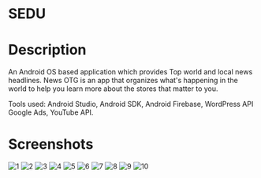 # SEDU
# Description
An Android OS based application which provides Top world and local news headlines. News OTG is an app that organizes what's happening in the world to help you learn more about the stores that matter to you.

Tools used: Android Studio, Android SDK, Android Firebase, WordPress API Google Ads, YouTube API.

# Screenshots
![1](https://user-images.githubusercontent.com/71029952/100357068-2a2ff100-301a-11eb-8ea1-04038f6da1b0.jpg) ![2](https://user-images.githubusercontent.com/71029952/100357072-2b611e00-301a-11eb-8d39-ad9b9cfd35b5.jpg) ![3](https://user-images.githubusercontent.com/71029952/100357073-2bf9b480-301a-11eb-9c0c-f88aef791a43.jpg) ![4](https://user-images.githubusercontent.com/71029952/100357076-2bf9b480-301a-11eb-905a-ed7368dbc13a.jpg) ![5](https://user-images.githubusercontent.com/71029952/100357077-2c924b00-301a-11eb-85a7-caadbef64a75.jpg)
![6](https://user-images.githubusercontent.com/71029952/100357079-2d2ae180-301a-11eb-998b-fcabd70dcc6d.jpg) ![7](https://user-images.githubusercontent.com/71029952/100357081-2dc37800-301a-11eb-8081-e842b476eb93.jpg) ![8](https://user-images.githubusercontent.com/71029952/100357085-2dc37800-301a-11eb-81ae-db5ed28fc6b5.jpg) ![9](https://user-images.githubusercontent.com/71029952/100357087-2e5c0e80-301a-11eb-912f-b6cdb1cb64a2.jpg) ![10](https://user-images.githubusercontent.com/71029952/100357089-2ef4a500-301a-11eb-8c2f-ef312f38c5f6.jpg)






